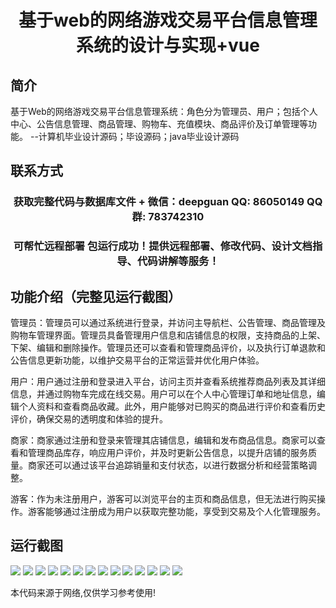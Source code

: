 <p><h1 align="center">基于web的网络游戏交易平台信息管理系统的设计与实现+vue</h1></p>

## 简介
基于Web的网络游戏交易平台信息管理系统：角色分为管理员、用户；包括个人中心、公告信息管理、商品管理、购物车、充值模块、商品评价及订单管理等功能。    --计算机毕业设计源码；毕设源码；java毕业设计源码


## 联系方式
<p><h3 align="center">获取完整代码与数据库文件 + 微信：deepguan QQ: 86050149 QQ群: 783742310</h3></p>
<p><h3 align="center">可帮忙远程部署 包运行成功！提供远程部署、修改代码、设计文档指导、代码讲解等服务！</h3></p>

## 功能介绍（完整见运行截图）
管理员：管理员可以通过系统进行登录，并访问主导航栏、公告管理、商品管理及购物车管理界面。管理员具备管理用户信息和店铺信息的权限，支持商品的上架、下架、编辑和删除操作。管理员还可以查看和管理商品评价，以及执行订单退款和公告信息更新功能，以维护交易平台的正常运营并优化用户体验。

用户：用户通过注册和登录进入平台，访问主页并查看系统推荐商品列表及其详细信息，并通过购物车完成在线交易。用户可以在个人中心管理订单和地址信息，编辑个人资料和查看商品收藏。此外，用户能够对已购买的商品进行评价和查看历史评价，确保交易的透明度和体验的提升。

商家：商家通过注册和登录来管理其店铺信息，编辑和发布商品信息。商家可以查看和管理商品库存，响应用户评价，并及时更新公告信息，以提升店铺的服务质量。商家还可以通过该平台追踪销量和支付状态，以进行数据分析和经营策略调整。

游客：作为未注册用户，游客可以浏览平台的主页和商品信息，但无法进行购买操作。游客能够通过注册成为用户以获取完整功能，享受到交易及个人化管理服务。


## 运行截图
![](img/001.jpg)
![](img/002.jpg)
![](img/003.jpg)
![](img/004.jpg)
![](img/005.jpg)
![](img/006.jpg)
![](img/007.jpg)
![](img/008.jpg)
![](img/009.jpg)
![](img/010.jpg)
![](img/011.jpg)
![](img/012.jpg)
![](img/013.jpg)
![](img/014.jpg)

<p>本代码来源于网络,仅供学习参考使用!</p>
